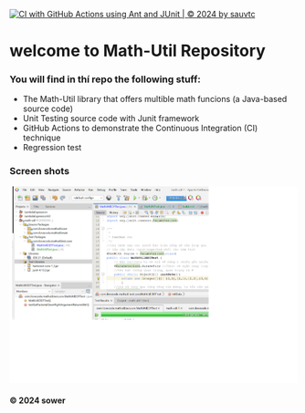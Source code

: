 [![CI with GitHub Actions using Ant and JUnit | © 2024 by sauvtc](https://github.com/sauvtc/math-util-1/actions/workflows/ci-junit.yml/badge.svg)](https://github.com/sauvtc/math-util-1/actions/workflows/ci-junit.yml)

# welcome to Math-Util Repository
### You will find in thí repo the following stuff:
* The Math-Util library that offers multible math funcions (a Java-based source code)
* Unit Testing source code with Junit framework
* GitHub Actions to demonstrate the Continuous Integration (CI) technique
* Regression test
### Screen shots
![DDT & TDD with Junit](https://github.com/sauvtc/math-util-1/blob/main/images/mycode.png)
#### © 2024 sower
